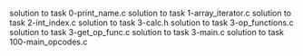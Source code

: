 solution to task 0-print_name.c
solution to task 1-array_iterator.c
solution to task 2-int_index.c
solution to task 3-calc.h
solution to task 3-op_functions.c
solution to task 3-get_op_func.c
solution to task 3-main.c
solution to task 100-main_opcodes.c
